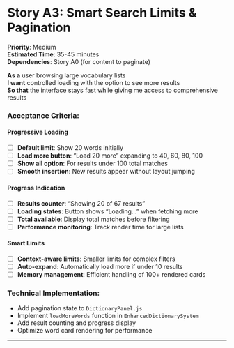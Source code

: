 # Story A3: Smart Search Limits & Pagination

**Priority**: Medium  
**Estimated Time**: 35-45 minutes  
**Dependencies**: Story A0 (for content to paginate)

**As a** user browsing large vocabulary lists  
**I want** controlled loading with the option to see more results  
**So that** the interface stays fast while giving me access to comprehensive results

### **Acceptance Criteria:**

#### **Progressive Loading**

- [ ] **Default limit**: Show 20 words initially
- [ ] **Load more button**: “Load 20 more” expanding to 40, 60, 80, 100
- [ ] **Show all option**: For results under 100 total matches
- [ ] **Smooth insertion**: New results appear without layout jumping

#### **Progress Indication**

- [ ] **Results counter**: “Showing 20 of 67 results”
- [ ] **Loading states**: Button shows “Loading…” when fetching more
- [ ] **Total available**: Display total matches before filtering
- [ ] **Performance monitoring**: Track render time for large lists

#### **Smart Limits**

- [ ] **Context-aware limits**: Smaller limits for complex filters
- [ ] **Auto-expand**: Automatically load more if under 10 results
- [ ] **Memory management**: Efficient handling of 100+ rendered cards

### **Technical Implementation:**

- Add pagination state to `DictionaryPanel.js`
- Implement `loadMoreWords` function in `EnhancedDictionarySystem`
- Add result counting and progress display
- Optimize word card rendering for performance

-----

